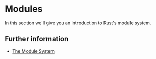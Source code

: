 # Modules

In this section we'll give you an introduction to Rust's module system.

## Further information

-   [The Module System](https://doc.rust-lang.org/book/ch07-02-defining-modules-to-control-scope-and-privacy.html)
